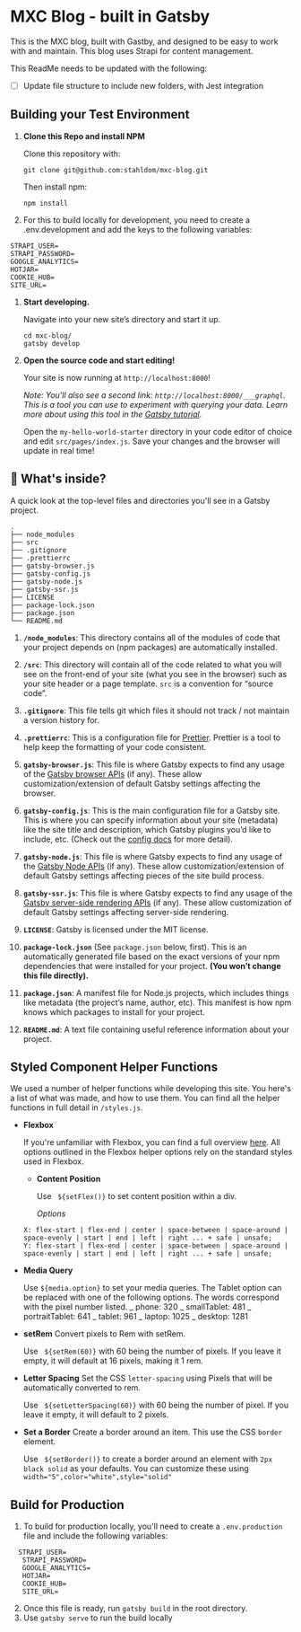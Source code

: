 # MXC Blog - built in Gatsby

This is the MXC blog, built with Gastby, and designed to be easy to work with and maintain. This blog uses Strapi for content management.

This ReadMe needs to be updated with the following:

- [ ] Update file structure to include new folders, with Jest integration

## Building your Test Environment

1. **Clone this Repo and install NPM**

   Clone this repository with:

   ```shell
   git clone git@github.com:stahldom/mxc-blog.git
   ```

   Then install npm:

   ```shell
   npm install
   ```

1. For this to build locally for development, you need to create a .env.development and add the keys to the following variables:

```
STRAPI_USER=
STRAPI_PASSWORD=
GOOGLE_ANALYTICS=
HOTJAR=
COOKIE_HUB=
SITE_URL=
```

1. **Start developing.**

   Navigate into your new site’s directory and start it up.

   ```shell
   cd mxc-blog/
   gatsby develop
   ```

1. **Open the source code and start editing!**

   Your site is now running at `http://localhost:8000`!

   _Note: You'll also see a second link: _`http://localhost:8000/___graphql`_. This is a tool you can use to experiment with querying your data. Learn more about using this tool in the [Gatsby tutorial](https://www.gatsbyjs.org/tutorial/part-five/#introducing-graphiql)._

   Open the `my-hello-world-starter` directory in your code editor of choice and edit `src/pages/index.js`. Save your changes and the browser will update in real time!

## 🧐 What's inside?

A quick look at the top-level files and directories you'll see in a Gatsby project.

    .
    ├── node_modules
    ├── src
    ├── .gitignore
    ├── .prettierrc
    ├── gatsby-browser.js
    ├── gatsby-config.js
    ├── gatsby-node.js
    ├── gatsby-ssr.js
    ├── LICENSE
    ├── package-lock.json
    ├── package.json
    └── README.md

1.  **`/node_modules`**: This directory contains all of the modules of code that your project depends on (npm packages) are automatically installed.

2.  **`/src`**: This directory will contain all of the code related to what you will see on the front-end of your site (what you see in the browser) such as your site header or a page template. `src` is a convention for “source code”.

3.  **`.gitignore`**: This file tells git which files it should not track / not maintain a version history for.

4.  **`.prettierrc`**: This is a configuration file for [Prettier](https://prettier.io/). Prettier is a tool to help keep the formatting of your code consistent.

5.  **`gatsby-browser.js`**: This file is where Gatsby expects to find any usage of the [Gatsby browser APIs](https://www.gatsbyjs.org/docs/browser-apis/) (if any). These allow customization/extension of default Gatsby settings affecting the browser.

6.  **`gatsby-config.js`**: This is the main configuration file for a Gatsby site. This is where you can specify information about your site (metadata) like the site title and description, which Gatsby plugins you’d like to include, etc. (Check out the [config docs](https://www.gatsbyjs.org/docs/gatsby-config/) for more detail).

7.  **`gatsby-node.js`**: This file is where Gatsby expects to find any usage of the [Gatsby Node APIs](https://www.gatsbyjs.org/docs/node-apis/) (if any). These allow customization/extension of default Gatsby settings affecting pieces of the site build process.

8.  **`gatsby-ssr.js`**: This file is where Gatsby expects to find any usage of the [Gatsby server-side rendering APIs](https://www.gatsbyjs.org/docs/ssr-apis/) (if any). These allow customization of default Gatsby settings affecting server-side rendering.

9.  **`LICENSE`**: Gatsby is licensed under the MIT license.

10. **`package-lock.json`** (See `package.json` below, first). This is an automatically generated file based on the exact versions of your npm dependencies that were installed for your project. **(You won’t change this file directly).**

11. **`package.json`**: A manifest file for Node.js projects, which includes things like metadata (the project’s name, author, etc). This manifest is how npm knows which packages to install for your project.

12. **`README.md`**: A text file containing useful reference information about your project.

## Styled Component Helper Functions

We used a number of helper functions while developing this site. You here's a list of what was made, and how to use them. You can find all the helper functions in full detail in `/styles.js`.

- **Flexbox**

  If you're unfamiliar with Flexbox, you can find a full overview [here](https://css-tricks.com/snippets/css/a-guide-to-flexbox/). All options outlined in the Flexbox helper options rely on the standard styles used in Flexbox.

  - **Content Position**

    Use ` ${setFlex()}` to set content position within a div.

    _Options_

  ```
  X: flex-start | flex-end | center | space-between | space-around | space-evenly | start | end | left | right ... + safe | unsafe;
  Y: flex-start | flex-end | center | space-between | space-around | space-evenly | start | end | left | right ... + safe | unsafe;
  ```

- **Media Query**

  Use `${media.option}` to set your media queries. The Tablet option can be replaced with one of the following options. The words correspond with the pixel number listed.
  _ phone: 320
  _ smallTablet: 481
  _ portraitTablet: 641
  _ tablet: 961
  _ laptop: 1025
  _ desktop: 1281

- **setRem**
  Convert pixels to Rem with setRem.

  Use ` ${setRem(60)}` with 60 being the number of pixels. If you leave it empty, it will default at 16 pixels, making it 1 rem.

- **Letter Spacing**
  Set the CSS `letter-spacing` using Pixels that will be automatically converted to rem.

  Use ` ${setLetterSpacing(60)}` with 60 being the number of pixel. If you leave it empty, it will default to 2 pixels.

- **Set a Border**
  Create a border around an item. This use the CSS `border` element.

  Use ` ${setBorder()}` to create a border around an element with `2px black solid` as your defaults. You can customize these using `width="5",color="white",style="solid"`

## Build for Production

1. To build for production locally, you'll need to create a `.env.production` file and include the following variables:

```
  STRAPI_USER=
   STRAPI_PASSWORD=
   GOOGLE_ANALYTICS=
   HOTJAR=
   COOKIE_HUB=
   SITE_URL=
```

2. Once this file is ready, run `gatsby build` in the root directory.
3. Use `gatsby serve` to run the build locally
